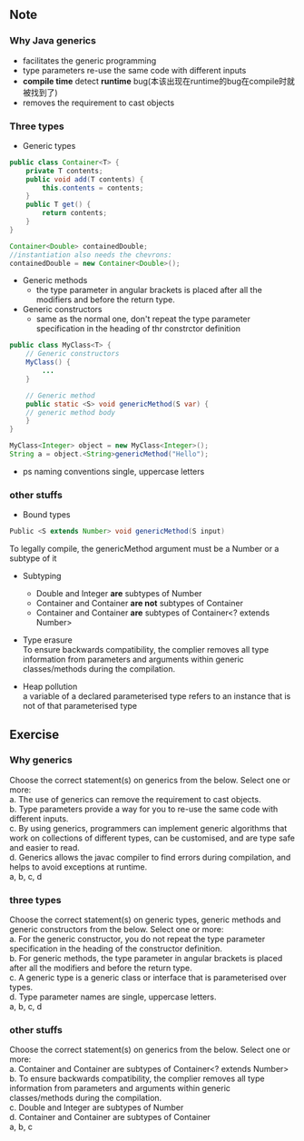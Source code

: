 ## Note
### Why Java generics
- facilitates the generic programming
- type parameters re-use the same code with different inputs
- **compile time** detect **runtime** bug(本该出现在runtime的bug在compile时就被找到了)
- removes the requirement to cast objects

### Three types
- Generic types
```java
public class Container<T> {
	private T contents;
	public void add(T contents) {
		this.contents = contents;
	}
	public T get() {
		return contents;
	}
}

Container<Double> containedDouble;
//instantiation also needs the chevrons:
containedDouble = new Container<Double>(); 
```

- Generic methods
	- the type parameter in angular brackets is placed after all the modifiers and before the return type.
- Generic constructors
	- same as the normal one, don't repeat the type parameter specification <T> in the heading of thr constrctor definition

```java
public class MyClass<T> {
	// Generic constructors
	MyClass() {
		...
	}

	// Generic method
	public static <S> void genericMethod(S var) {
	// generic method body
	}
} 
```

```java
MyClass<Integer> object = new MyClass<Integer>();
String a = object.<String>genericMethod("Hello");
```

- ps naming conventions
single, uppercase letters

### other stuffs
- Bound types
```java
Public <S extends Number> void genericMethod(S input)
```
To legally compile, the genericMethod argument must be a Number or a subtype of it

- Subtyping
	- Double and Integer **are** subtypes of Number
	- Container<Double> and Container<Integer> **are not** subtypes of Container<Number>
	- Container<Double> and Container<Integer> **are** subtypes of Container<? extends Number>

- Type erasure  
To ensure backwards compatibility, the complier removes all type information from parameters and arguments within generic classes/methods during the compilation.

- Heap pollution  
a variable of a declared parameterised type refers to an instance that is not of that parameterised type

## Exercise
### Why generics
Choose the correct statement(s) on generics from the below. Select one or more:  
a. The use of generics can remove the requirement to cast objects.  
b. Type parameters provide a way for you to re-use the same code with different inputs.  
c. By using generics, programmers can implement generic algorithms that work on collections of different types, can be customised, and are type safe and easier to read.  
d. Generics allows the javac compiler to find errors during compilation, and helps to avoid exceptions at runtime.  
a, b, c, d  

### three types
Choose the correct statement(s) on generic types, generic methods and generic constructors from the below. Select one or more:  
a. For the generic constructor, you do not repeat the type parameter specification <T> in the heading of the constructor definition.   
b. For generic methods, the type parameter in angular brackets is placed after all the modifiers and before the return type.  
c. A generic type is a generic class or interface that is parameterised over types.  
d. Type parameter names are single, uppercase letters.   
a, b, c, d  

### other stuffs
Choose the correct statement(s) on generics from the below. Select one or more:  
a. Container<Double> and Container<Integer> are subtypes of Container<? extends Number>  
b. To ensure backwards compatibility, the complier removes all type information from parameters and arguments within generic classes/methods during the compilation.  
c. Double and Integer are subtypes of Number  
d. Container<Double> and Container<Integer> are subtypes of Container<Number>  
a, b, c
